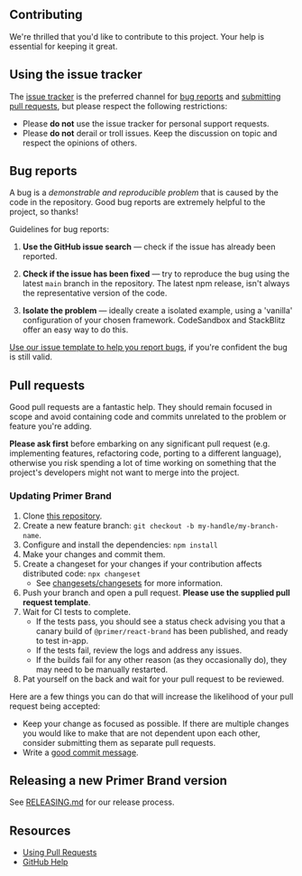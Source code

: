 ## Contributing

We're thrilled that you'd like to contribute to this project. Your help is essential for keeping it great.

## Using the issue tracker

The [issue tracker](https://github.com/primer/react-brand/issues) is the preferred channel for [bug reports](#bug-reports) and [submitting pull requests](#pull-requests), but please respect the following restrictions:

- Please **do not** use the issue tracker for personal support requests.
- Please **do not** derail or troll issues. Keep the discussion on topic and respect the opinions of others.

## Bug reports

A bug is a _demonstrable and reproducible problem_ that is caused by the code in the repository. Good bug reports are extremely helpful to the project, so thanks!

Guidelines for bug reports:

1. **Use the GitHub issue search** &mdash; check if the issue has already been reported.

1. **Check if the issue has been fixed** &mdash; try to reproduce the bug using the latest `main` branch in the repository. The latest npm release, isn't always the representative version of the code.

1. **Isolate the problem** &mdash; ideally create a isolated example, using a 'vanilla' configuration of your chosen framework. CodeSandbox and StackBlitz offer an easy way to do this.

[Use our issue template to help you report bugs](https://github.com/primer/react-brand/issues/new?assignees=&labels=&template=bug_report.md), if you're confident the bug is still valid.

## Pull requests

Good pull requests are a fantastic help. They should remain focused in scope and avoid containing code and commits unrelated to the problem or feature you're adding.

**Please ask first** before embarking on any significant pull request (e.g. implementing features, refactoring code, porting to a different language), otherwise you risk spending a lot of time working on something that the project's developers might not want to merge into the project.

### Updating Primer Brand

1. Clone [this repository](https://github.com/primer/react-brand).
1. Create a new feature branch: `git checkout -b my-handle/my-branch-name`.
1. Configure and install the dependencies: `npm install`
1. Make your changes and commit them.
1. Create a changeset for your changes if your contribution affects distributed code: `npx changeset`
   - See [changesets/changesets](https://github.com/changesets/changesets) for more information.
1. Push your branch and open a pull request. **Please use the supplied pull request template**.
1. Wait for CI tests to complete.
   - If the tests pass, you should see a status check advising you that a canary build of `@primer/react-brand` has been published, and ready to test in-app.
   - If the tests fail, review the logs and address any issues.
   - If the builds fail for any other reason (as they occasionally do), they may need to be manually restarted.
1. Pat yourself on the back and wait for your pull request to be reviewed.

Here are a few things you can do that will increase the likelihood of your pull request being accepted:

- Keep your change as focused as possible. If there are multiple changes you would like to make that are not dependent upon each other, consider submitting them as separate pull requests.
- Write a [good commit message](http://tbaggery.com/2008/04/19/a-note-about-git-commit-messages.html).

## Releasing a new Primer Brand version

See [RELEASING.md](RELEASING.md) for our release process.

## Resources

- [Using Pull Requests](https://docs.github.com/en/pull-requests/collaborating-with-pull-requests/proposing-changes-to-your-work-with-pull-requests/about-pull-requests)
- [GitHub Help](https://docs.github.com)

[fork]: https://github.com/primer/react-brand/fork
[pr]: https://github.com/primer/react-brand/compare
